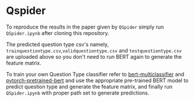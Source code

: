 # Qspider

To reproduce the results in the paper given by `QSpider` simply run `QSpider.ipynb` after cloning this repository.

The predicted question type csv's namely, `trainquestiontype.csv`,`validquestiontype.csv` and `testquestiontype.csv` are uploaded above so you don't need to run BERT again to generate the feature matrix.

To train your own Question Type classifier refer to [bert-multiclassifier](https://github.com/kaushaltrivedi/bert-toxic-comments-multilabel)
and [pytorch-pretrained-bert](https://github.com/huggingface/pytorch-pretrained-BERT) and use the appropriate pre-trained BERT model to predict question type and generate the feature matrix,
and finally run `QSpider.ipynb` with proper path set to generate predictions.
